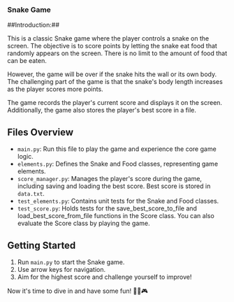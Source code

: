 ### Snake Game


##Introduction:##

This is a classic Snake game where the player controls a snake on the screen. The objective is to score points by letting the snake eat food that randomly appears on the screen. There is no limit to the amount of food that can be eaten.

However, the game will be over if the snake hits the wall or its own body. The challenging part of the game is that the snake's body length increases as the player scores more points.

The game records the player's current score and displays it on the screen. Additionally, the game also stores the player's best score in a file.



## Files Overview

- `main.py`: Run this file to play the game and experience the core game logic.
- `elements.py`: Defines the Snake and Food classes, representing game elements.
- `score_manager.py`: Manages the player's score during the game, including saving and loading the best score. Best score is stored in `data.txt`.
- `test_elements.py`: Contains unit tests for the Snake and Food classes.
- `test_score.py`: Holds tests for the save_best_score_to_file and load_best_score_from_file functions in the Score class. You can also evaluate the Score class by playing the game.

## Getting Started

1. Run `main.py` to start the Snake game.
2. Use arrow keys for navigation.
3. Aim for the highest score and challenge yourself to improve!

Now it's time to dive in and have some fun! 👾🐍🎮


